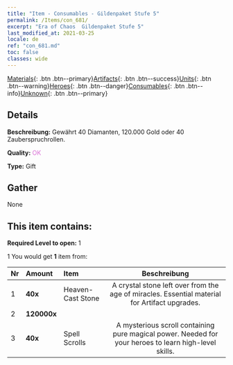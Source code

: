 ```yaml
---
title: "Item - Consumables - Gildenpaket Stufe 5"
permalink: /Items/con_681/
excerpt: "Era of Chaos  Gildenpaket Stufe 5"
last_modified_at: 2021-03-25
locale: de
ref: "con_681.md"
toc: false
classes: wide
---
```

 [Materials](/de/Items/){: .btn .btn--primary}[Artifacts](/de/Items/Artifacts/){: .btn .btn--success}[Units](/de/Items/Units/){: .btn .btn--warning}[Heroes](/de/Items/Heroes/){: .btn .btn--danger}[Consumables](/de/Items/Consumables/){: .btn .btn--info}[Unknown](/de/Items/Unknown/){: .btn .btn--primary}

## Details
 **Beschreibung:** Gewährt 40 Diamanten, 120.000 Gold oder 40 Zauberspruchrollen.

 **Quality:** <span style="color: #DA70D6">OK</span>

 **Type:** Gift

## Gather

  None

## This item contains:

 **Required Level to open:** 1

 1 You would get **1** item  from:

  | Nr | Amount |     Item    | Beschreibung |
  |:---|:-------|:------------|:-----------:|
  | 1 |  **40x** | Heaven-Cast Stone | A crystal stone left over from the age of miracles. Essential material for Artifact upgrades.  | 
  | 2 |  **120000x** | <i class="fas fa-coins"/> |  | 
  | 3 |  **40x** | Spell Scrolls | A mysterious scroll containing pure magical power. Needed for your heroes to learn high-level skills.  | 
